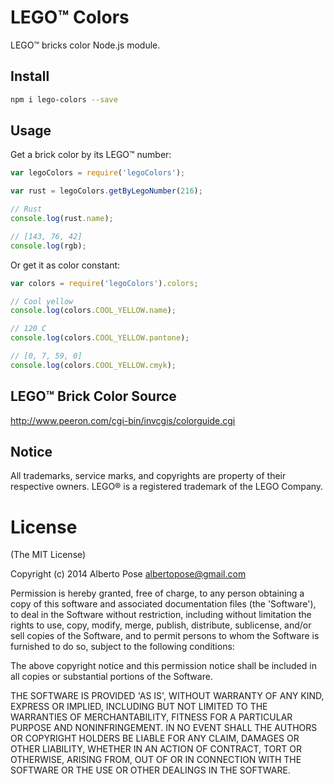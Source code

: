 # LEGO™ Colors
LEGO™ bricks color Node.js module.

## Install

```sh
npm i lego-colors --save
```

## Usage

Get a brick color by its LEGO™ number:
```js
var legoColors = require('legoColors');

var rust = legoColors.getByLegoNumber(216);

// Rust
console.log(rust.name);

// [143, 76, 42]
console.log(rgb);
```

Or get it as color constant:

```js
var colors = require('legoColors').colors;

// Cool yellow
console.log(colors.COOL_YELLOW.name);

// 120 C
console.log(colors.COOL_YELLOW.pantone);

// [0, 7, 59, 0]
console.log(colors.COOL_YELLOW.cmyk);
```

## LEGO™ Brick Color Source
http://www.peeron.com/cgi-bin/invcgis/colorguide.cgi

## Notice

All trademarks, service marks, and copyrights are property of their respective owners. LEGO® is a registered trademark of the LEGO Company.

# License
(The MIT License)

Copyright (c) 2014 Alberto Pose <albertopose@gmail.com>

Permission is hereby granted, free of charge, to any person obtaining a copy of this software and associated documentation files (the 'Software'), to deal in the Software without restriction, including without limitation the rights to use, copy, modify, merge, publish, distribute, sublicense, and/or sell copies of the Software, and to permit persons to whom the Software is furnished to do so, subject to the following conditions:

The above copyright notice and this permission notice shall be included in all copies or substantial portions of the Software.

THE SOFTWARE IS PROVIDED 'AS IS', WITHOUT WARRANTY OF ANY KIND, EXPRESS OR IMPLIED, INCLUDING BUT NOT LIMITED TO THE WARRANTIES OF MERCHANTABILITY, FITNESS FOR A PARTICULAR PURPOSE AND NONINFRINGEMENT. IN NO EVENT SHALL THE AUTHORS OR COPYRIGHT HOLDERS BE LIABLE FOR ANY CLAIM, DAMAGES OR OTHER LIABILITY, WHETHER IN AN ACTION OF CONTRACT, TORT OR OTHERWISE, ARISING FROM, OUT OF OR IN CONNECTION WITH THE SOFTWARE OR THE USE OR OTHER DEALINGS IN THE SOFTWARE.
